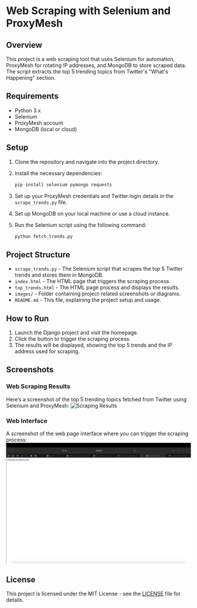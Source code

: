 # Web Scraping with Selenium and ProxyMesh

## Overview
This project is a web scraping tool that uses Selenium for automation, ProxyMesh for rotating IP addresses, and MongoDB to store scraped data. The script extracts the top 5 trending topics from Twitter's "What's Happening" section.

## Requirements
- Python 3.x
- Selenium
- ProxyMesh account
- MongoDB (local or cloud)

## Setup

1. Clone the repository and navigate into the project directory.
2. Install the necessary dependencies:
    ```bash
    pip install selenium pymongo requests
    ```

3. Set up your ProxyMesh credentials and Twitter login details in the `scrape_trends.py` file.

4. Set up MongoDB on your local machine or use a cloud instance.

5. Run the Selenium script using the following command:
    ```bash
    python fetch_trends.py
    ```

## Project Structure

- `scrape_trends.py` - The Selenium script that scrapes the top 5 Twitter trends and stores them in MongoDB.
- `index.html` - The HTML page that triggers the scraping process.
- `top_trends.html` - The HTML page process and displays the results.
- `images/` - Folder containing project-related screenshots or diagrams.
- `README.md` - This file, explaining the project setup and usage.

## How to Run

1. Launch the Django project and visit the homepage.
2. Click the button to trigger the scraping process.
3. The results will be displayed, showing the top 5 trends and the IP address used for scraping.

## Screenshots

### Web Scraping Results
Here’s a screenshot of the top 5 trending topics fetched from Twitter using Selenium and ProxyMesh:
![Scraping Results](phtot2.png)

### Web Interface
A screenshot of the web page interface where you can trigger the scraping process:
![Web Interface](images/photo1.png)



## License
This project is licensed under the MIT License - see the [LICENSE](LICENSE) file for details.
